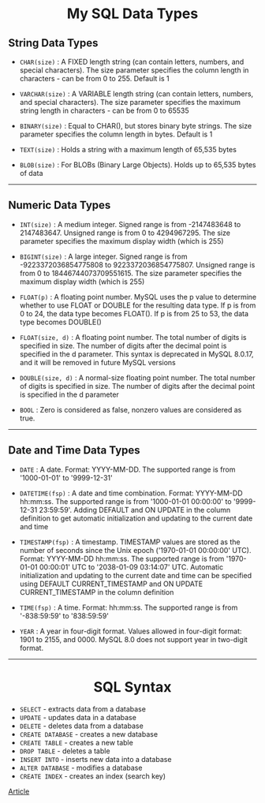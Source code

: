 <h1 align='center'>My SQL Data Types</h1>

## String Data Types
- `CHAR(size)` : A FIXED length string (can contain letters, numbers, and special characters). The size parameter specifies the column length in characters - can be from 0 to 255. Default is 1

- `VARCHAR(size)` : A VARIABLE length string (can contain letters, numbers, and special characters). The size parameter specifies the maximum string length in characters - can be from 0 to 65535

- `BINARY(size)` : Equal to CHAR(), but stores binary byte strings. The size parameter specifies the column length in bytes. Default is 1

- `TEXT(size)` : Holds a string with a maximum length of 65,535 bytes

- `BLOB(size)` : For BLOBs (Binary Large Objects). Holds up to 65,535 bytes of data

---
## Numeric Data Types

- `INT(size)` : A medium integer. Signed range is from -2147483648 to 2147483647. Unsigned range is from 0 to 4294967295. The size parameter specifies the maximum display width (which is 255)

- `BIGINT(size)` : A large integer. Signed range is from -9223372036854775808 to 9223372036854775807. Unsigned range is from 0 to 18446744073709551615. The size parameter specifies the maximum display width (which is 255)

- `FLOAT(p)` : A floating point number. MySQL uses the p value to determine whether to use FLOAT or DOUBLE for the resulting data type. If p is from 0 to 24, the data type becomes FLOAT(). If p is from 25 to 53, the data type becomes DOUBLE()

- `FLOAT(size, d)` : A floating point number. The total number of digits is specified in size. The number of digits after the decimal point is specified in the d parameter. This syntax is deprecated in MySQL 8.0.17, and it will be removed in future MySQL versions

- `DOUBLE(size, d)` : A normal-size floating point number. The total number of digits is specified in size. The number of digits after the decimal point is specified in the d parameter

- `BOOL` : Zero is considered as false, nonzero values are considered as true.

---

## Date and Time Data Types

- `DATE` : A date. Format: YYYY-MM-DD. The supported range is from '1000-01-01' to '9999-12-31'

- `DATETIME(fsp)` : A date and time combination. Format: YYYY-MM-DD hh:mm:ss. The supported range is from '1000-01-01 00:00:00' to '9999-12-31 23:59:59'. Adding DEFAULT and ON UPDATE in the column definition to get automatic initialization and updating to the current date and time

- `TIMESTAMP(fsp)` : A timestamp. TIMESTAMP values are stored as the number of seconds since the Unix epoch ('1970-01-01 00:00:00' UTC). Format: YYYY-MM-DD hh:mm:ss. The supported range is from '1970-01-01 00:00:01' UTC to '2038-01-09 03:14:07' UTC. Automatic initialization and updating to the current date and time can be specified using DEFAULT CURRENT_TIMESTAMP and ON UPDATE CURRENT_TIMESTAMP in the column definition

- `TIME(fsp)` : A time. Format: hh:mm:ss. The supported range is from '-838:59:59' to '838:59:59'

- `YEAR` : A year in four-digit format. Values allowed in four-digit format: 1901 to 2155, and 0000.
MySQL 8.0 does not support year in two-digit format.

---

<h1 align='center'>SQL Syntax</h1>

- `SELECT` - extracts data from a database
- `UPDATE` - updates data in a database
- `DELETE` - deletes data from a database
- `CREATE DATABASE` - creates a new database
- `CREATE TABLE` - creates a new table
- `DROP TABLE` - deletes a table
- `INSERT INTO` - inserts new data into a database
- `ALTER DATABASE` - modifies a database
- `CREATE INDEX` - creates an index (search key)

[Article](https://www.geeksforgeeks.org/sql-ddl-dql-dml-dcl-tcl-commands/)